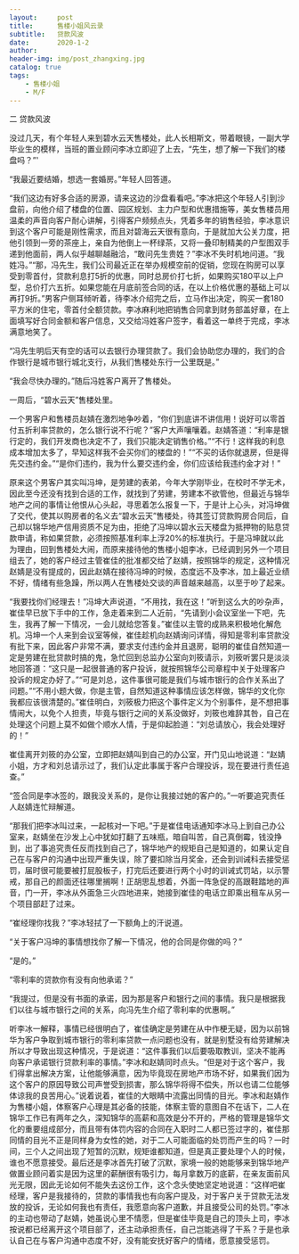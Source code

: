 ```yaml
---
layout:     post
title:      售楼小姐风云录
subtitle:   贷款风波
date:       2020-1-2
author:     
header-img: img/post_zhangxing.jpg
catalog: true
tags:
    - 售楼小姐
    - M/F
---
```



二 贷款风波

没过几天，有个年轻人来到碧水云天售楼处，此人长相斯文，带着眼镜，一副大学毕业生的模样，当班的置业顾问李冰立即迎了上去，“先生，想了解一下我们的楼盘吗？”' 

“我最近要结婚，想选一套婚房。”年轻人回答道。

 “我们这边有好多合适的房源，请来这边的沙盘看看吧。”李冰把这个年轻人引到沙盘前，向他介绍了楼盘的位置、园区规划、主力户型和优惠措施等，美女售楼员用温柔的声音向客户耐心讲解，引得客户频频点头，凭着多年的销售经验，李冰意识到这个客户可能是刚性需求，而且对碧海云天很有意向，于是就加大公关力度，把他引领到一旁的茶座上，亲自为他倒上一杯绿茶，又将一叠印制精美的户型图双手递到他面前，两人似乎越聊越融洽，“敢问先生贵姓？”李冰不失时机地问道。“我姓冯。”“那，冯先生，我们公司最近正在举办规模空前的促销，您现在购房可以享受到零首付，贷款利息打5折的优惠，同时总房价打七折，如果购买180平以上户型，总价打六五折。如果您能在月底前签合同的话，在以上价格优惠的基础上可以再打9折。”男客户侧耳倾听着，待李冰介绍完之后，立马作出决定，购买一套180平方米的住宅，零首付全额贷款。李冰麻利地把销售合同拿到财务部盖好章，在上面填写好合同金额和客户信息，又交给冯姓客户签字，看着这一单终于完成，李冰满意地笑了。

 “冯先生明后天有空的话可以去银行办理贷款了。我们会协助您办理的，我们的合作银行是城市银行城北支行，从我们售楼处东行一公里既是。”

“我会尽快办理的。”随后冯姓客户离开了售楼处。

一周后，“碧水云天”售楼处里。

一个男客户和售楼员赵婧在激烈地争吵着，“你们到底讲不讲信用！说好可以零首付五折利率贷款的，怎么银行说不行呢？”客户大声嚷嚷着。赵婧答道：“利率是银行定的，我们开发商也决定不了，我们只能决定销售价格。”“不行！这样我的利息成本增加太多了，早知这样我不会买你们的楼盘的！”“不买的话你就退房，但是得先交违约金。”“是你们违约，我为什么要交违约金，你们应该给我违约金才对！”

原来这个男客户其实叫冯坤，是劳建的表弟，今年大学刚毕业，在校时不学无术，因此至今还没有找到合适的工作，就找到了劳建，劳建本不欲管他，但最近与锦华地产之间的事情让他恨从心头起，寻思着怎么报复一下，于是计上心头，对冯坤做了交代，使其以购房者的名义去“碧水云天”售楼处，待其签订贷款购房合同后，自己却以锦华地产信用资质不足为由，拒绝了冯坤以碧水云天楼盘为抵押物的贴息贷款申请，称如果贷款，必须按照基准利率上浮20%的标准执行。于是冯坤就以此为理由，回到售楼处大闹，而原来接待他的售楼小姐李冰，已经调到另外一个项目组去了，她的客户经过主管崔佳的批准都交给了赵婧，按照锦华的规定，这种情况赵婧是没有提成的，因此赵婧在接待冯坤的时候，态度远不及李冰，加上最近业绩不好，情绪有些急躁，所以两人在售楼处交谈的声音越来越高，以至于吵了起来。

 “我要找你们经理去！”冯坤大声说道，“不用找，我在这！”听到这么大的吵杂声，崔佳早已放下手中的工作，急走着来到二人近前，“先请到小会议室坐一下吧，先生，我再了解一下情况，一会儿就给您答复。”崔佳以主管的成熟来积极地化解危机。冯坤一个人来到会议室等候，崔佳趁机向赵婧询问详情，得知是零利率贷款没有批下来，因此客户非常不满，要求支付违约金并且退房，聪明的崔佳自然知道一定是劳建在批贷款时搞的鬼，急忙回到总监办公室向刘筱请示，刘筱听罢只是淡淡地回答道：“这只是一起很普通的客户投诉，就按照锦华公司章程中关于处理客户投诉的规定办好了。”“可是刘总，这件事很可能是我们与城市银行的合作关系出了问题。”“不用小题大做，你是主管，自然知道这种事情应该怎样做，锦华的文化你我都应该很清楚的。”崔佳明白，刘筱极力把这个事件定义为个别事件，是不想把事情闹大，以免个人担责，毕竟与银行之间的关系没做好，刘筱也难辞其咎，自己在处理这个问题上莫不如做个顺水人情，于是仰起脸道：“刘总请放心，我会处理好的！”

崔佳离开刘筱的办公室，立即把赵婧叫到自己的办公室，开门见山地说道：“赵婧小姐，方才和刘总请示过了，我们认定此事属于客户合理投诉，现在要进行责任追查。”

 “签合同是李冰签的，跟我没关系的，是你让我接过她的客户的。”一听要追究责任人赵婧连忙辩解道。

 “那我们把李冰叫过来，一起核对一下吧。”于是崔佳电话通知李冰马上到自己办公室来，赵婧坐在沙发上心中犹如打翻了五味瓶，暗自叫苦，自己真倒霉，钱没挣到，出了事追究责任反而找到自己了，锦华地产的规矩自己是知道的，如果认定自己在与客户的沟通中出现严重失误，除了要扣除当月奖金，还会到训诫科去接受惩罚，届时很可能要被打屁股板子，打完后还要进行两个小时的训诫式罚站，以示警戒，那自己的颜面还往哪里搁啊！正胡思乱想着，外面一阵急促的高跟鞋踏地的声音，门一开，李冰从外面急三火四地进来，她接到崔佳的电话立即乘出租车从另一个项目部赶了过来。

“崔经理你找我？”李冰轻拭了一下额角上的汗说道。

“关于客户冯坤的事情想找你了解一下情况，他的合同是你做的吗？”

“是的。”

“零利率的贷款你有没有向他承诺？”

“我提过，但是没有书面的承诺，因为那是客户和银行之间的事情。我只是根据我们以往与城市银行之间的关系，向冯先生介绍了零利率的优惠啊。”

听李冰一解释，事情已经很明白了，崔佳确定是劳建在从中作梗无疑，因为以前锦华为客户争取到城市银行的零利率贷款一点问题也没有，就是别墅没有给劳建解决所以才导致出现这种情况，于是说道：“这件事我们以后要吸取教训，坚决不能再向客户承诺银行贷款利率的事情。”李冰和赵婧同时点头。“但是对于这个客户，我们得拿出解决方案，让他能够满意，因为毕竟现在房地产市场不好，如果我们因为这个客户的原因导致公司声誉受到损害，那么锦华将得不偿失，所以也请二位能够体谅我的良苦用心。”说着说着，崔佳的大眼睛中流露出同情的目光。李冰和赵婧作为售楼小姐，体察客户心理是其必备的技能，体察主管的意图自不在话下，二人在锦华工作已有两年之久，深知锦华的高薪和高效是分不开的，严格的管理是锦华文化的重要组成部分，而且带有体罚内容的合同在入职时二人都已签过字的，崔佳那同情的目光不正是同样身为女性的她，对于二人可能面临的处罚而产生的吗？一时间，三个人之间出现了短暂的沉默，规矩谁都知道，但是真正要处理个人的时候，谁也不愿意接受。最后还是李冰首先打破了沉默，家境一般的她能够来到锦华地产做置业顾问着实是因为这里的薪酬很有吸引力，每月拿数万的底薪，在亲友面前风光无限，因此无论如何不能失去这份工作，这个念头使她坚定地说道：“这样吧崔经理，客户是我接待的，贷款的事情我也有向客户提及，对于客户关于贷款无法发放的投诉，无论如何我也有责任，我愿意向客户道歉，并且接受公司的处罚。”李冰的主动也带动了赵婧，她虽说心里不情愿，但是崔佳毕竟是自己的顶头上司，李冰按说都已经离开这个项目部了，还主动承担责任，自己岂能逃得了干系？于是也承认自己在与客户沟通中态度不好，没有能安抚好客户的情绪，愿意接受惩罚。